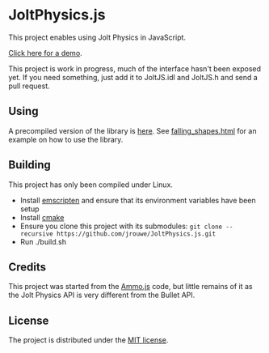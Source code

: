 # JoltPhysics.js

This project enables using Jolt Physics in JavaScript.

[Click here for a demo](http://htmlpreview.github.io/?https://github.com/jrouwe/JoltPhysics.js/blob/main/Examples/falling_shapes.html).

This project is work in progress, much of the interface hasn't been exposed yet. If you need something, just add it to JoltJS.idl and JoltJS.h and send a pull request.

## Using

A precompiled version of the library is [here](Examples/js/jolt.js). See [falling_shapes.html](Examples/falling_shapes.html) for an example on how to use the library.

## Building

This project has only been compiled under Linux.

* Install [emscripten](https://emscripten.org/) and ensure that its environment variables have been setup
* Install [cmake](https://cmake.org/)
* Ensure you clone this project with its submodules: `git clone --recursive https://github.com/jrouwe/JoltPhysics.js.git`
* Run ./build.sh

## Credits

This project was started from the [Ammo.js](https://github.com/kripken/ammo.js) code, but little remains of it as the Jolt Physics API is very different from the Bullet API.

## License

The project is distributed under the [MIT license](LICENSE).
